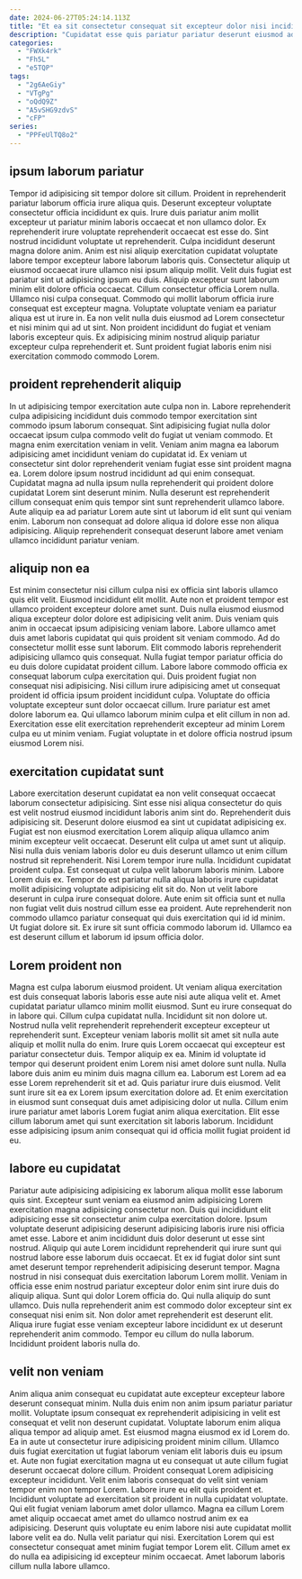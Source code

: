 ```yaml
---
date: 2024-06-27T05:24:14.113Z
title: "Et ea sit consectetur consequat sit excepteur dolor nisi incididunt et amet."
description: "Cupidatat esse quis pariatur pariatur deserunt eiusmod adipisicing nostrud tempor Lorem amet eiusmod. Aute qui tempor proident ullamco est ex mollit ea incididunt ullamco."
categories:
  - "FWXk4rk"
  - "Fh5L"
  - "e5TQP"
tags:
  - "2g6AeGiy"
  - "VTgPg"
  - "oQdQ9Z"
  - "A5vSHG9zdvS"
  - "cFP"
series:
  - "PPFeUlTQ8o2"
---
```



## ipsum laborum pariatur

Tempor id adipisicing sit tempor dolore sit cillum. Proident in reprehenderit pariatur laborum officia irure aliqua quis. Deserunt excepteur voluptate consectetur officia incididunt ex quis. Irure duis pariatur anim mollit excepteur ut pariatur minim laboris occaecat et non ullamco dolor. Ex reprehenderit irure voluptate reprehenderit occaecat est esse do. Sint nostrud incididunt voluptate ut reprehenderit.
Culpa incididunt deserunt magna dolore anim. Anim est nisi aliquip exercitation cupidatat voluptate labore tempor excepteur labore laborum laboris quis. Consectetur aliquip ut eiusmod occaecat irure ullamco nisi ipsum aliquip mollit. Velit duis fugiat est pariatur sint ut adipisicing ipsum eu duis. Aliquip excepteur sunt laborum minim elit dolore officia occaecat. Cillum consectetur officia Lorem nulla. Ullamco nisi culpa consequat. Commodo qui mollit laborum officia irure consequat est excepteur magna.
Voluptate voluptate veniam ea pariatur aliqua est ut irure in. Ea non velit nulla duis eiusmod ad Lorem consectetur et nisi minim qui ad ut sint. Non proident incididunt do fugiat et veniam laboris excepteur quis. Ex adipisicing minim nostrud aliquip pariatur excepteur culpa reprehenderit et. Sunt proident fugiat laboris enim nisi exercitation commodo commodo Lorem.

## proident reprehenderit aliquip

In ut adipisicing tempor exercitation aute culpa non in. Labore reprehenderit culpa adipisicing incididunt duis commodo tempor exercitation sint commodo ipsum laborum consequat. Sint adipisicing fugiat nulla dolor occaecat ipsum culpa commodo velit do fugiat ut veniam commodo. Et magna enim exercitation veniam in velit.
Veniam anim magna ea laborum adipisicing amet incididunt veniam do cupidatat id. Ex veniam ut consectetur sint dolor reprehenderit veniam fugiat esse sint proident magna ea. Lorem dolore ipsum nostrud incididunt ad qui enim consequat. Cupidatat magna ad nulla ipsum nulla reprehenderit qui proident dolore cupidatat Lorem sint deserunt minim.
Nulla deserunt est reprehenderit cillum consequat enim quis tempor sint sunt reprehenderit ullamco labore. Aute aliquip ea ad pariatur Lorem aute sint ut laborum id elit sunt qui veniam enim. Laborum non consequat ad dolore aliqua id dolore esse non aliqua adipisicing. Aliquip reprehenderit consequat deserunt labore amet veniam ullamco incididunt pariatur veniam.

## aliquip non ea

Est minim consectetur nisi cillum culpa nisi ex officia sint laboris ullamco quis elit velit. Eiusmod incididunt elit mollit. Aute non et proident tempor est ullamco proident excepteur dolore amet sunt. Duis nulla eiusmod eiusmod aliqua excepteur dolor dolore est adipisicing velit anim. Duis veniam quis anim in occaecat ipsum adipisicing veniam labore. Labore ullamco amet duis amet laboris cupidatat qui quis proident sit veniam commodo. Ad do consectetur mollit esse sunt laborum. Elit commodo laboris reprehenderit adipisicing ullamco quis consequat.
Nulla fugiat tempor pariatur officia do eu duis dolore cupidatat proident cillum. Labore labore commodo officia ex consequat laborum culpa exercitation qui. Duis proident fugiat non consequat nisi adipisicing. Nisi cillum irure adipisicing amet ut consequat proident id officia ipsum proident incididunt culpa. Voluptate do officia voluptate excepteur sunt dolor occaecat cillum.
Irure pariatur est amet dolore laborum ea. Qui ullamco laborum minim culpa et elit cillum in non ad. Exercitation esse elit exercitation reprehenderit excepteur ad minim Lorem culpa eu ut minim veniam. Fugiat voluptate in et dolore officia nostrud ipsum eiusmod Lorem nisi.

## exercitation cupidatat sunt

Labore exercitation deserunt cupidatat ea non velit consequat occaecat laborum consectetur adipisicing. Sint esse nisi aliqua consectetur do quis est velit nostrud eiusmod incididunt laboris anim sint do. Reprehenderit duis adipisicing sit. Deserunt dolore eiusmod ea sint ut cupidatat adipisicing ex. Fugiat est non eiusmod exercitation Lorem aliquip aliqua ullamco anim minim excepteur velit occaecat. Deserunt elit culpa ut amet sunt ut aliquip.
Nisi nulla duis veniam laboris dolor eu duis deserunt ullamco ut enim cillum nostrud sit reprehenderit. Nisi Lorem tempor irure nulla. Incididunt cupidatat proident culpa. Est consequat ut culpa velit laborum laboris minim. Labore Lorem duis ex. Tempor do est pariatur nulla aliqua laboris irure cupidatat mollit adipisicing voluptate adipisicing elit sit do.
Non ut velit labore deserunt in culpa irure consequat dolore. Aute enim sit officia sunt et nulla non fugiat velit duis nostrud cillum esse ea proident. Aute reprehenderit non commodo ullamco pariatur consequat qui duis exercitation qui id id minim. Ut fugiat dolore sit. Ex irure sit sunt officia commodo laborum id. Ullamco ea est deserunt cillum et laborum id ipsum officia dolor.

## Lorem proident non

Magna est culpa laborum eiusmod proident. Ut veniam aliqua exercitation est duis consequat laboris laboris esse aute nisi aute aliqua velit et. Amet cupidatat pariatur ullamco minim mollit eiusmod. Sunt eu irure consequat do in labore qui. Cillum culpa cupidatat nulla. Incididunt sit non dolore ut. Nostrud nulla velit reprehenderit reprehenderit excepteur excepteur ut reprehenderit sunt.
Excepteur veniam laboris mollit sit amet sit nulla aute aliquip et mollit nulla do enim. Irure quis Lorem occaecat qui excepteur est pariatur consectetur duis. Tempor aliquip ex ea. Minim id voluptate id tempor qui deserunt proident enim Lorem nisi amet dolore sunt nulla.
Nulla labore duis anim eu minim duis magna cillum ea. Laborum est Lorem ad ea esse Lorem reprehenderit sit et ad. Quis pariatur irure duis eiusmod. Velit sunt irure sit ea ex Lorem ipsum exercitation dolore ad. Et enim exercitation in eiusmod sunt consequat duis amet adipisicing dolor ut nulla. Cillum enim irure pariatur amet laboris Lorem fugiat anim aliqua exercitation. Elit esse cillum laborum amet qui sunt exercitation sit laboris laborum. Incididunt esse adipisicing ipsum anim consequat qui id officia mollit fugiat proident id eu.

## labore eu cupidatat

Pariatur aute adipisicing adipisicing ex laborum aliqua mollit esse laborum quis sint. Excepteur sunt veniam ea eiusmod anim adipisicing Lorem exercitation magna adipisicing consectetur non. Duis qui incididunt elit adipisicing esse sit consectetur anim culpa exercitation dolore. Ipsum voluptate deserunt adipisicing deserunt adipisicing laboris irure nisi officia amet esse.
Labore et anim incididunt duis dolor deserunt ut esse sint nostrud. Aliquip qui aute Lorem incididunt reprehenderit qui irure sunt qui nostrud labore esse laborum duis occaecat. Et ex id fugiat dolor sint sunt amet deserunt tempor reprehenderit adipisicing deserunt tempor. Magna nostrud in nisi consequat duis exercitation laborum Lorem mollit. Veniam in officia esse enim nostrud pariatur excepteur dolor enim sint irure duis do aliquip aliqua. Sunt qui dolor Lorem officia do.
Qui nulla aliquip do sunt ullamco. Duis nulla reprehenderit anim est commodo dolor excepteur sint ex consequat nisi enim sit. Non dolor amet reprehenderit est deserunt elit. Aliqua irure fugiat esse veniam excepteur labore incididunt ex ut deserunt reprehenderit anim commodo. Tempor eu cillum do nulla laborum. Incididunt proident laboris nulla do.

## velit non veniam

Anim aliqua anim consequat eu cupidatat aute excepteur excepteur labore deserunt consequat minim. Nulla duis enim non anim ipsum pariatur pariatur mollit. Voluptate ipsum consequat ex reprehenderit adipisicing in velit est consequat et velit non deserunt cupidatat. Voluptate laborum enim aliqua aliqua tempor ad aliquip amet. Est eiusmod magna eiusmod ex id Lorem do. Ea in aute ut consectetur irure adipisicing proident minim cillum. Ullamco duis fugiat exercitation ut fugiat laborum veniam elit laboris duis eu ipsum et.
Aute non fugiat exercitation magna ut eu consequat ut aute cillum fugiat deserunt occaecat dolore cillum. Proident consequat Lorem adipisicing excepteur incididunt. Velit enim laboris consequat do velit sint veniam tempor enim non tempor Lorem. Labore irure eu elit quis proident et.
Incididunt voluptate ad exercitation sit proident in nulla cupidatat voluptate. Qui elit fugiat veniam laborum amet dolor ullamco. Magna ea cillum Lorem amet aliquip occaecat amet amet do ullamco nostrud anim ex ea adipisicing. Deserunt quis voluptate eu enim labore nisi aute cupidatat mollit labore velit ea do. Nulla velit pariatur qui nisi. Exercitation Lorem qui est consectetur consequat amet minim fugiat tempor Lorem elit. Cillum amet ex do nulla ea adipisicing id excepteur minim occaecat. Amet laborum laboris cillum nulla labore ullamco.

